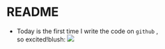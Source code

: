 # README <br>
* Today is the first time I write the code on `github` ,<br>
so excited!blush:
![](http://img.51ztzj.com/upload/image/20130528/dn201305282005_200x200.jpg)
